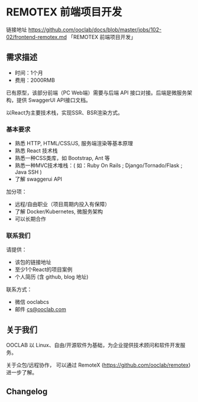 # REMOTEX 前端项目开发

链接地址 https://github.com/ooclab/docs/blob/master/jobs/102-02/frontend-remotex.md 「REMOTEX 前端项目开发」

## 需求描述

- 时间：1个月
- 费用：2000RMB

已有原型，该部分前端（PC Web端）需要与后端 API 接口对接。后端是微服务架构，提供 SwaggerUI API接口文档。

以React为主要技术栈，实现SSR、BSR渲染方式。

### 基本要求

- 熟悉 HTTP, HTML/CSS/JS, 服务端渲染等基本原理
- 熟悉 React 技术栈
- 熟悉一种CSS类库，如 Bootstrap, Ant 等
- 熟悉一种MVC技术堆栈：( 如：Ruby On Rails ; Django/Tornado/Flask ; Java SSH )
- 了解 swaggerui API


加分项：
- 远程/自由职业（项目周期内投入有保障）
- 了解 Docker/Kubernetes, 微服务架构
- 可以长期合作

### 联系我们

请提供：
- 该包的链接地址
- 至少1个React的项目案例
- 个人简历 (含 github, blog 地址)

联系方式：
- 微信 ooclabcs
- 邮件 cs@ooclab.com

## 关于我们

OOCLAB 以 Linux、自由/开源软件为基础，为企业提供技术顾问和软件开发服务。

关于众包/远程协作，
可以通过 RemoteX (https://github.com/ooclab/remotex) 进一步了解。

## Changelog
